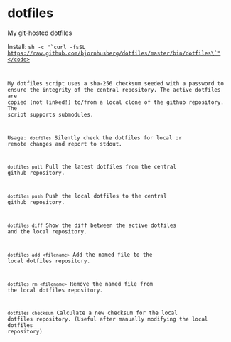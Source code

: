 dotfiles
========

My git-hosted dotfiles

Install:
<code>sh -c "\`curl -fsSL https://raw.github.com/bjornhusberg/dotfiles/master/bin/dotfiles\`"</code>

My dotfiles script uses a sha-256 checksum seeded with a password to ensure the integrity of the central repository.
The active dotfiles are copied (not linked!) to/from a local clone of the github repository. The script
supports submodules.

Usage:
<code>dotfiles</code>
Silently check the dotfiles for local or remote changes and report to stdout.

<code>dotfiles pull</code>
Pull the latest dotfiles from the central github repository.

<code>dotfiles push</code>
Push the local dotfiles to the central github repository.

<code>dotfiles diff</code>
Show the diff between the active dotfiles and the local repository.

<code>dotfiles add &lt;filename&gt;</code>
Add the named file to the local dotfiles repository.

<code>dotfiles rm &lt;filename&gt;</code>
Remove the named file from the local dotfiles repository.

<code>dotfiles checksum</code>
Calculate a new checksum for the local dotfiles repository.
(Useful after manually modifying the local dotfiles repository)
